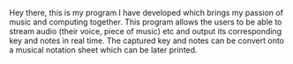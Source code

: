 Hey there, this is my program I have developed which brings my passion of music and computing together.
This program allows the users to be able to stream audio (their voice, piece of music) etc and output its corresponding key and notes in real time. 
The captured key and notes can be convert onto a musical notation sheet which can be later printed.
